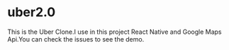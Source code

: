 # uber2.0

This is the Uber Clone.I use in this project React Native and Google Maps Api.You can check the issues to see the demo.


